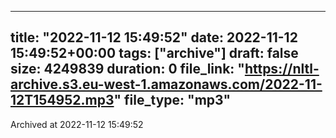 
---
title: "2022-11-12 15:49:52"
date: 2022-11-12 15:49:52+00:00
tags: ["archive"]
draft: false
size: 4249839
duration: 0
file_link: "https://nltl-archive.s3.eu-west-1.amazonaws.com/2022-11-12T154952.mp3"
file_type: "mp3"
---
Archived at 2022-11-12 15:49:52
            